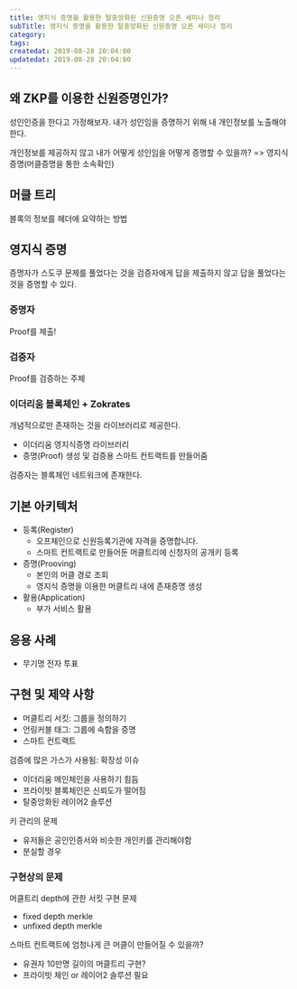 ```yaml
---
title: 영지식 증명을 활용한 탈중앙화된 신원증명 오픈 세미나 정리
subTitle: 영지식 증명을 활용한 탈중앙화된 신원증명 오픈 세미나 정리
category: 
tags: 
createdat: 2019-08-28 20:04:00
updatedat: 2019-08-28 20:04:00
---
```


## 왜 ZKP를 이용한 신원증명인가?

성인인증을 한다고 가정해보자. 내가 성인임을 증명하기 위해 내 개인정보를
노출해야 한다.  

개인정보를 제공하지 않고 내가 어떻게 성인임을 어떻게 증명할 수 있을까?
=> 영지식 증명(머클증명을 통한 소속확인)

## 머클 트리

블록의 정보를 헤더에 요약하는 방법

## 영지식 증명

증명자가 스도쿠 문제를 풀었다는 것을 검증자에게 답을 제출하지 않고 답을
풀었다는 것을 증명할 수 있다. 

### 증명자

Proof를 제출!

### 검증자

Proof를 검증하는 주체

### 이더리움 블록체인 + Zokrates

개념적으로만 존재하는 것을 라이브러리로 제공한다.

* 이더리움 영지식증명 라이브러리
* 증명(Proof) 생성 및 검증용 스마트 컨트랙트를 만들어줌

검증자는 블록체인 네트워크에 존재한다.

## 기본 아키텍처

* 등록(Register)
  * 오프체인으로 신원등록기관에 자격을 증명합니다.
  * 스마트 컨트랙트로 만들어둔 머클트리에 신청자의 공개키 등록
* 증명(Prooving)
  * 본인의 머클 경로 조회
  * 영지식 증명을 이용한 머클트리 내에 존재증명 생성
* 활용(Application)
  * 부가 서비스 활용

## 응용 사례

* 무기명 전자 투표

## 구현 및 제약 사항

* 머클트리 서킷: 그룹을 정의하기
* 언링커블 태그: 그룹에 속함을 증명
* 스마트 컨트랙트

검증에 많은 가스가 사용됨: 확장성 이슈

* 이더리움 메인체인을 사용하기 힘듬
* 프라이빗 블록체인은 신뢰도가 떨어짐
* 탈중앙화된 레이어2 솔루션

키 관리의 문제
* 유저들은 공인인증서와 비슷한 개인키를 관리해야함
* 분실할 경우

### 구현상의 문제

머클트리 depth에 관한 서킷 구현 문제
* fixed depth merkle
* unfixed depth merkle

스마트 컨트랙트에 엄청나게 큰 머클이 만들어질 수 있을까?
* 유권자 10만명 길이의 머클트리 구현?
* 프라이빗 체인 or 레이어2 솔루션 필요
